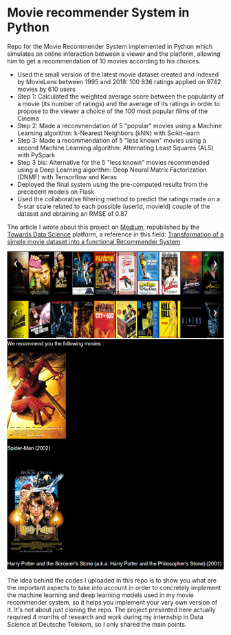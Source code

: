 # Movie recommender System in Python
Repo for the Movie Recommender System implemented in Python which simulates an online interaction between a viewer and the platform, allowing him to get a recommendation of 10 movies according to his choices.

* Used the small version of the latest movie dataset created and indexed by MovieLens between 1995 and 2018: 100 836 ratings applied on 9742 movies by 610 users
* Step 1: Calculated the weighted average score between the popularity of a movie (its number of ratings) and the average of its ratings in order to propose to the viewer a choice of the 100 most popular films of the Cinema
* Step 2: Made a recommendation of 5 "popular" movies using a Machine Learning algorithm: k-Nearest Neighbors (kNN) with Scikit-learn
* Step 3: Made a recommendation of 5 "less known" movies using a second Machine Learning algorithm: Alternating Least Squares (ALS) with PySpark
* Step 3 bis: Alternative for the 5 "less known" movies recommended using a Deep Learning algorithm: Deep Neural Matrix Factorization (DNMF) with Tensorflow and Keras
* Deployed the final system using the pre-computed results from the precedent models on Flask
* Used the collaborative filtering method to predict the ratings made on a 5-star scale related to each possible (userId, movieId) couple of the dataset and obtaining an RMSE of 0.87

The article I wrote about this project on [Medium](https://amine-zaamoun.medium.com/), republished by the [Towards Data Science](https://towardsdatascience.com/) platform, a reference in this field: [Transformation of a simple movie dataset into a functional Recommender System](https://amine-zaamoun.medium.com/transformation-of-a-simple-movie-dataset-into-a-functional-recommender-system-89c2a5a668c)

![](https://github.com/Zaamine/Zaamine/blob/main/images/recommender_system-screenshot_1.PNG)
![](https://github.com/Zaamine/Zaamine/blob/main/images/recommender_system-screenshot_2.PNG)

The idea behind the codes I uploaded in this repo is to show you what are the important aspects to take into account in order to concretely implement the machine learning and deep learning models used in my movie recommender system, so it helps you implement your very own version of it. It's not about just cloning the repo. The project presented here actually required 4 months of research and work during my internship in Data Science at Deutsche Telekom, so I only shared the main points.
